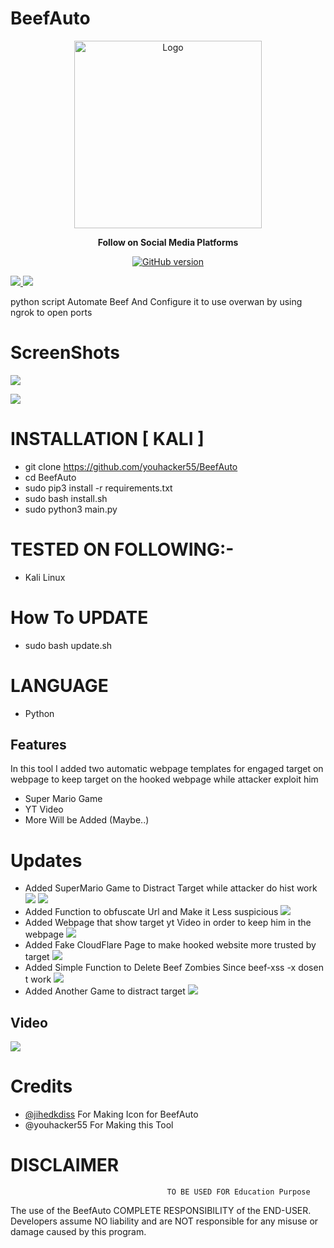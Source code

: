 # BeefAuto

<p align="center">
  <img src="https://github.com/youhacker55/BeefAuto/blob/main/icon.png" alt="Logo" width="300" height="300">
</p>
<p align="center">
  <b> Follow on Social Media Platforms </b>
</p>


<p align="center">
<p align="center">
<a href="https://www.facebook.com/achihemek.achihemek/"><img title="GitHub version" src="https://img.shields.io/badge/-Facebook-blue" ></a> 
</p>

<a href="https://wikipedia.org/wiki/Python_(programming_language)">
    <img src="https://img.shields.io/badge/language-python-blue.svg">
 </a>
 
<img src="https://img.shields.io/badge/JavaScript-F7DF1E?style=for-the-badge&logo=javascript&logoColor=black" /> 

python script Automate Beef  And Configure it to use overwan by using ngrok to open ports
# ScreenShots

![](/Screenshot/beef.png)

![](/Screenshot/beef32.png)



# INSTALLATION [ KALI ]
* git clone https://github.com/youhacker55/BeefAuto
* cd BeefAuto
* sudo pip3 install -r requirements.txt
* sudo bash install.sh
* sudo python3 main.py
# TESTED ON FOLLOWING:-
* Kali Linux

# How To UPDATE
* sudo bash update.sh

# LANGUAGE 
* Python

## Features
<p>In this tool I added two automatic webpage templates for engaged target on webpage to keep target on the hooked webpage while attacker exploit him</p>
<ul>
  <li>Super Mario Game</li>
  <li>YT Video</li>
  <li>More Will be Added (Maybe..)</li>
</ul>

# Updates
* Added SuperMario Game to Distract Target while attacker do hist work
 ![](/Screenshot/image.png)
 ![](/Screenshot/SuperBeef.png)
* Added Function to obfuscate Url and Make it Less suspicious
 ![](/Screenshot/0bfuscated.png)
* Added Webpage that show target yt Video in order to keep him in the webpage
 ![](/Screenshot/yt-dis.png)
* Added Fake CloudFlare Page to make hooked website more trusted by target 
 ![](/Screenshot/CloudFlare.png)
* Added Simple Function to Delete Beef Zombies Since beef-xss -x dosen t work 
 ![](/Screenshot/Delete.png)
* Added Another Game to distract target
 ![](/Screenshot/anothergame.png)

<h2>Video</h2>
<a href="https://www.youtube.com/watch?v=52jXi2AeNfA"><img src="https://www.upload.ee/image/13217287/Tutorial.png" style="max-width:100%;"></a>

# Credits
* [@jihedkdiss](https://github.com/jihedkdiss)
   For Making Icon for BeefAuto
* @youhacker55
   For Making this Tool



# DISCLAIMER
                                       TO BE USED FOR Education Purpose

The use of the BeefAuto COMPLETE RESPONSIBILITY of the END-USER. Developers assume NO liability and are NOT responsible for any misuse or damage caused by this program. 
